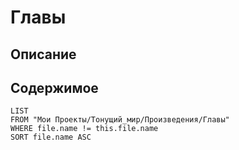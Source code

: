 # Главы

## Описание

## Содержимое

```dataview
LIST
FROM "Мои Проекты/Тонущий_мир/Произведения/Главы"
WHERE file.name != this.file.name
SORT file.name ASC
```
